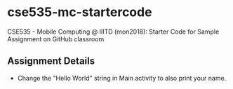 # cse535-mc-startercode
CSE535 - Mobile Computing @ IIITD (mon2018): Starter Code for Sample Assignment on GitHub classroom

## Assignment Details
- Change the "Hello World" string in Main activity to also print your name.
